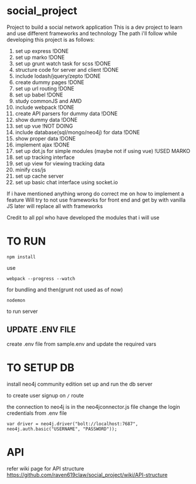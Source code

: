 # social_project
Project to build a social network application
This is a dev project to learn and use different frameworks and technology
The path i'll follow while developing this project is as follows:


  1. set up express !DONE
  2. set up marko !DONE
  3. set up grunt watch task for scss !DONE
  4. structure code for server and client !DONE
  5. include lodash/jquery/zepto !DONE
  6. create dummy pages !DONE
  7. set up url routing !DONE
  8. set up babel !DONE
  9. study commonJS and AMD
  10. include webpack !DONE
  11. create API parsers for dummy data !DONE
  12. show dummy data !DONE
  13. set up  vue !NOT DOING
  14. include database(sql/mongo/neo4j) for data !DONE
  15. show proper data !DONE
  16. implement ajax  !DONE
  17. set up dot.js for simple modules (maybe not if using vue) !USED MARKO
  18. set up tracking interface
  19. set up view for viewing tracking data
  20. minify css/js
  21. set up cache server
  22. set up basic chat interface using socket.io


If i have mentioned anything wrong do correct me on how to implement a feature
Will try to not use frameworks for front end and get by with vanilla JS
later will replace all with frameworks

Credit to all ppl who have developed the modules that i will use

# TO RUN
```
npm install
```

use
```
webpack --progress --watch
```
for bundling and then(grunt not used as of now)
```
nodemon
```
to run server

## UPDATE .ENV FILE
create .env file from sample.env and update the required vars

# TO SETUP DB

install neo4j community edition
set up and run the db server

to create user signup on ```/``` route

the connection to neo4j is in the neo4jconnector.js file
change the login credentials from .env file
```
var driver = neo4j.driver("bolt://localhost:7687", neo4j.auth.basic("USERNAME", "PASSWORD"));
```


# API 
refer wiki page for API structure https://github.com/raven619claw/social_project/wiki/API-structure

